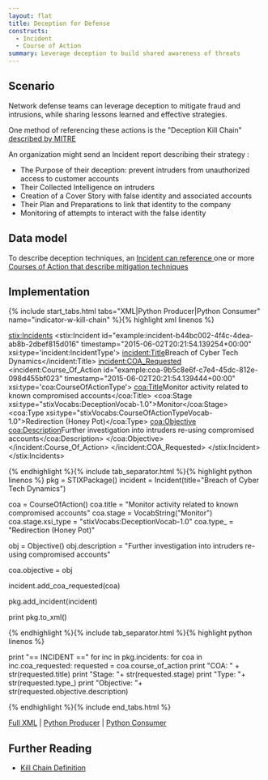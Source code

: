 ```yaml
---
layout: flat
title: Deception for Defense
constructs:
  - Incident
  - Course of Action
summary: Leverage deception to build shared awareness of threats
---
```


## Scenario
Network defense teams can leverage deception to mitigate fraud and intrusions, while sharing lessons learned and effective strategies. 

One method of referencing these actions is the "Deception Kill Chain" [described by MITRE ](http://deceptionbook.com)  

An organization might send an Incident report describing their strategy :

- The Purpose of their deception: prevent intruders from unauthorized access to customer accounts 
- Their Collected Intelligence on intruders
- Creation of a Cover Story with false identity and associated accounts
- Their Plan and Preparations to link that identity to the company
- Monitoring of attempts to interact with the false identity 

## Data model
To describe deception techniques, an [Incident can reference ](https://stixproject.github.io/data-model/{{site.current_version}}/indicator/IndicatorType/) one or more [Courses of Action that describe mitigation techniques](https://stixproject.github.io/data-model/{{site.current_version}}/coa/CourseOfActionType/)

## Implementation

{% include start_tabs.html tabs="XML|Python Producer|Python Consumer" name="indicator-w-kill-chain" %}{% highlight xml linenos %}

<stix:Incidents>
    <stix:Incident id="example:incident-b44bc002-4f4c-4dea-ab8b-2dbef815d016" timestamp="2015-06-02T20:21:54.139254+00:00" xsi:type='incident:IncidentType'>
        <incident:Title>Breach of Cyber Tech Dynamics</incident:Title>
        <incident:COA_Requested>
            <incident:Course_Of_Action id="example:coa-9b5c8e6f-c7e4-45dc-812e-098d455bf023" timestamp="2015-06-02T20:21:54.139444+00:00" xsi:type='coa:CourseOfActionType'>
                <coa:Title>Monitor activity related to known compromised accounts</coa:Title>
                <coa:Stage xsi:type="stixVocabs:DeceptionVocab-1.0">Monitor</coa:Stage>
                <coa:Type xsi:type="stixVocabs:CourseOfActionTypeVocab-1.0">Redirection (Honey Pot)</coa:Type>
                <coa:Objective>
                    <coa:Description>Further investigation into intruders re-using compromised accounts</coa:Description>
                </coa:Objective>
            </incident:Course_Of_Action>
        </incident:COA_Requested>
    </stix:Incident>
</stix:Incidents>


{% endhighlight %}{% include tab_separator.html %}{% highlight python linenos %}
pkg = STIXPackage()
incident = Incident(title="Breach of Cyber Tech Dynamics")

coa = CourseOfAction()
coa.title = "Monitor activity related to known compromised accounts"
coa.stage = VocabString("Monitor")
coa.stage.xsi_type = "stixVocabs:DeceptionVocab-1.0"
coa.type_ = "Redirection (Honey Pot)"

obj = Objective()
obj.description = "Further investigation into intruders re-using compromised accounts"

coa.objective = obj

incident.add_coa_requested(coa)

pkg.add_incident(incident)

print pkg.to_xml()

{% endhighlight %}{% include tab_separator.html %}{% highlight python linenos %}

print "== INCIDENT =="
for inc in pkg.incidents:
    for coa in inc.coa_requested:
      requested = coa.course_of_action
      print "COA: " + str(requested.title)
      print "Stage: "+ str(requested.stage)
      print "Type: "+ str(requested.type_)
      print "Objective: "+ str(requested.objective.description)
      
        
{% endhighlight %}{% include end_tabs.html %}

[Full XML](sample.xml) | [Python Producer](indicator-w-kill-chain_producer.py) | [Python Consumer](indicator-w-kill-chain_consumer.py)
## Further Reading

* [Kill Chain Definition](/data-model/{{site.current_version}}/stixCommon/KillChainType/)
